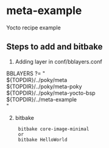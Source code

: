 # meta-example
Yocto recipe example

## Steps to add and bitbake

1. Adding layer in conf/bblayers.conf


  BBLAYERS ?= " \
  ${TOPDIR}/../poky/meta \
  ${TOPDIR}/../poky/meta-poky \
  ${TOPDIR}/../poky/meta-yocto-bsp \
  ${TOPDIR}/../meta-example \
  "
  
2. bitbake 

		bitbake core-image-minimal
		or
		bitbake HelloWorld
